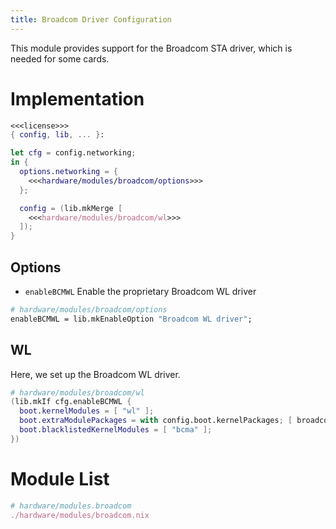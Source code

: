 ```yaml
---
title: Broadcom Driver Configuration
---
```

This module provides support for the Broadcom STA driver, which is needed for some cards.

# Implementation
```nix hardware/modules/broadcom.nix
<<<license>>>
{ config, lib, ... }:

let cfg = config.networking;
in {
  options.networking = {
    <<<hardware/modules/broadcom/options>>>
  };

  config = (lib.mkMerge [
    <<<hardware/modules/broadcom/wl>>>
  ]);
}
```

## Options
- `enableBCMWL` Enable the proprietary Broadcom WL driver

```nix "hardware/modules/broadcom/options"
# hardware/modules/broadcom/options
enableBCMWL = lib.mkEnableOption "Broadcom WL driver";
```

## WL
Here, we set up the Broadcom WL driver.
```nix "hardware/modules/broadcom/wl"
# hardware/modules/broadcom/wl
(lib.mkIf cfg.enableBCMWL {
  boot.kernelModules = [ "wl" ];
  boot.extraModulePackages = with config.boot.kernelPackages; [ broadcom_sta ];
  boot.blacklistedKernelModules = [ "bcma" ];
})
```

# Module List
```nix "hardware/modules" +=
# hardware/modules.broadcom
./hardware/modules/broadcom.nix
```
